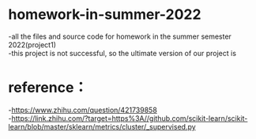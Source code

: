 # homework-in-summer-2022
-all the files and source code for homework in the summer semester 2022(project1)  
-this project is not successful, so the ultimate version of our project is  

# reference：
-https://www.zhihu.com/question/421739858  
-https://link.zhihu.com/?target=https%3A//github.com/scikit-learn/scikit-learn/blob/master/sklearn/metrics/cluster/_supervised.py  
